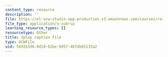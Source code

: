 ```yaml
---
content_type: resource
description: ''
file: https://ol-ocw-studio-app-production.s3.amazonaws.com/courses/res-18-009-learn-differential-equations-up-close-with-gilbert-strang-and-cleve-moler-fall-2015/5492b3d68d1092be9d57407dbb5133a2_E97SZm2ZrBo.srt
file_type: application/x-subrip
learning_resource_types: []
resourcetype: Other
title: 3play caption file
type: OCWFile
uid: 5492b3d6-8d10-92be-9d57-407dbb5133a2
---
```

